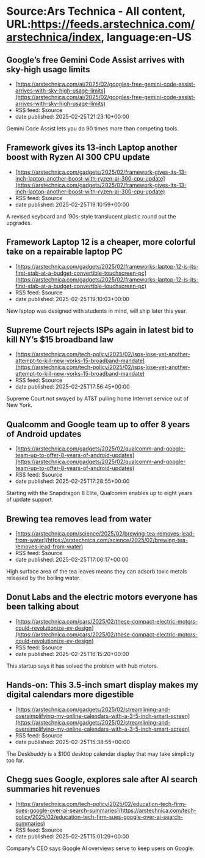 # Source:Ars Technica - All content, URL:https://feeds.arstechnica.com/arstechnica/index, language:en-US

## Google’s free Gemini Code Assist arrives with sky-high usage limits
 - [https://arstechnica.com/ai/2025/02/googles-free-gemini-code-assist-arrives-with-sky-high-usage-limits](https://arstechnica.com/ai/2025/02/googles-free-gemini-code-assist-arrives-with-sky-high-usage-limits)
 - RSS feed: $source
 - date published: 2025-02-25T21:23:10+00:00

Gemini Code Assist lets you do 90 times more than competing tools.

## Framework gives its 13-inch Laptop another boost with Ryzen AI 300 CPU update
 - [https://arstechnica.com/gadgets/2025/02/framework-gives-its-13-inch-laptop-another-boost-with-ryzen-ai-300-cpu-update](https://arstechnica.com/gadgets/2025/02/framework-gives-its-13-inch-laptop-another-boost-with-ryzen-ai-300-cpu-update)
 - RSS feed: $source
 - date published: 2025-02-25T19:10:59+00:00

A revised keyboard and ’90s-style translucent plastic round out the upgrades.

## Framework Laptop 12 is a cheaper, more colorful take on a repairable laptop PC
 - [https://arstechnica.com/gadgets/2025/02/frameworks-laptop-12-is-its-first-stab-at-a-budget-convertible-touchscreen-pc](https://arstechnica.com/gadgets/2025/02/frameworks-laptop-12-is-its-first-stab-at-a-budget-convertible-touchscreen-pc)
 - RSS feed: $source
 - date published: 2025-02-25T19:10:03+00:00

New laptop was designed with students in mind, will ship later this year.

## Supreme Court rejects ISPs again in latest bid to kill NY’s $15 broadband law
 - [https://arstechnica.com/tech-policy/2025/02/isps-lose-yet-another-attempt-to-kill-new-yorks-15-broadband-mandate](https://arstechnica.com/tech-policy/2025/02/isps-lose-yet-another-attempt-to-kill-new-yorks-15-broadband-mandate)
 - RSS feed: $source
 - date published: 2025-02-25T17:56:45+00:00

Supreme Court not swayed by AT&#038;T pulling home Internet service out of New York.

## Qualcomm and Google team up to offer 8 years of Android updates
 - [https://arstechnica.com/gadgets/2025/02/qualcomm-and-google-team-up-to-offer-8-years-of-android-updates](https://arstechnica.com/gadgets/2025/02/qualcomm-and-google-team-up-to-offer-8-years-of-android-updates)
 - RSS feed: $source
 - date published: 2025-02-25T17:28:55+00:00

Starting with the Snapdragon 8 Elite, Qualcomm enables up to eight years of update support.

## Brewing tea removes lead from water
 - [https://arstechnica.com/science/2025/02/brewing-tea-removes-lead-from-water](https://arstechnica.com/science/2025/02/brewing-tea-removes-lead-from-water)
 - RSS feed: $source
 - date published: 2025-02-25T17:06:17+00:00

High surface area of the tea leaves means they can adsorb toxic metals released by the boiling water.

## Donut Labs and the electric motors everyone has been talking about
 - [https://arstechnica.com/cars/2025/02/these-compact-electric-motors-could-revolutionize-ev-design](https://arstechnica.com/cars/2025/02/these-compact-electric-motors-could-revolutionize-ev-design)
 - RSS feed: $source
 - date published: 2025-02-25T16:15:20+00:00

This startup says it has solved the problem with hub motors.

## Hands-on: This 3.5-inch smart display makes my digital calendars more digestible
 - [https://arstechnica.com/gadgets/2025/02/streamlining-and-oversimplifying-my-online-calendars-with-a-3-5-inch-smart-screen](https://arstechnica.com/gadgets/2025/02/streamlining-and-oversimplifying-my-online-calendars-with-a-3-5-inch-smart-screen)
 - RSS feed: $source
 - date published: 2025-02-25T15:38:55+00:00

The Deskbuddy is a $100 desktop calendar display that may take simplicty too far.

## Chegg sues Google, explores sale after AI search summaries hit revenues
 - [https://arstechnica.com/tech-policy/2025/02/education-tech-firm-sues-google-over-ai-search-summaries](https://arstechnica.com/tech-policy/2025/02/education-tech-firm-sues-google-over-ai-search-summaries)
 - RSS feed: $source
 - date published: 2025-02-25T15:01:29+00:00

Company's CEO says Google AI overviews serve to keep users on Google.

